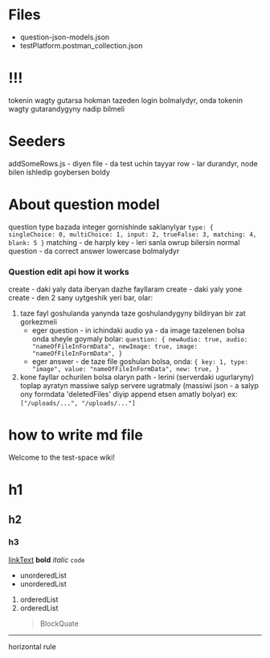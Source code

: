 # Files

- question-json-models.json
- testPlatform.postman_collection.json

# !!!

tokenin wagty gutarsa hokman tazeden login bolmalydyr, onda tokenin wagty gutarandygyny nadip bilmeli

# Seeders

addSomeRows.js - diyen file - da test uchin tayyar row - lar durandyr, node bilen ishledip goybersen boldy

# About question model

question type bazada integer gornishinde saklanylyar
`type: { singleChoice: 0, multiChoice: 1, input: 2, trueFalse: 3, matching: 4, blank: 5 }`
matching - de harply key - leri sanla owrup bilersin
normal question - da correct answer lowercase bolmalydyr

### Question edit api how it works

create - daki yaly data iberyan dazhe fayllaram create - daki yaly
yone create - den 2 sany uytgeshik yeri bar, olar:

1. taze fayl goshulanda yanynda taze goshulandygyny bildiryan bir zat gorkezmeli
   - eger question - in ichindaki audio ya - da image tazelenen bolsa onda sheyle goymaly bolar:
     `question: { newAudio: true, audio: "nameOfFileInFormData", newImage: true, image: "nameOfFileInFormData", }`
   - eger answer - de taze file goshulan bolsa, onda:
     `{ key: 1, type: "image", value: "nameOfFileInFormData", new: true, }`
2. kone fayllar ochurilen bolsa olaryn path - lerini (serverdaki ugurlaryny) toplap ayratyn massiwe salyp servere ugratmaly (massiwi json - a salyp ony formdata 'deletedFiles' diyip append etsen amatly bolyar)
   ex: `["/uploads/...", "/uploads/..."]`

# how to write md file

Welcome to the test-space wiki!

# h1

## h2

### h3

[linkText](www.google.com)
**bold**
_italic_
`code`

- unorderedList
- unorderedList

1. orderedList
2. orderedList
   > BlockQuate

---

horizontal rule
